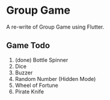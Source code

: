 # Group Game

A re-write of Group Game using Flutter.

## Game Todo

1. (done) Bottle Spinner
1. Dice
1. Buzzer
1. Random Number (Hidden Mode)
1. Wheel of Fortune
1. Pirate Knife
